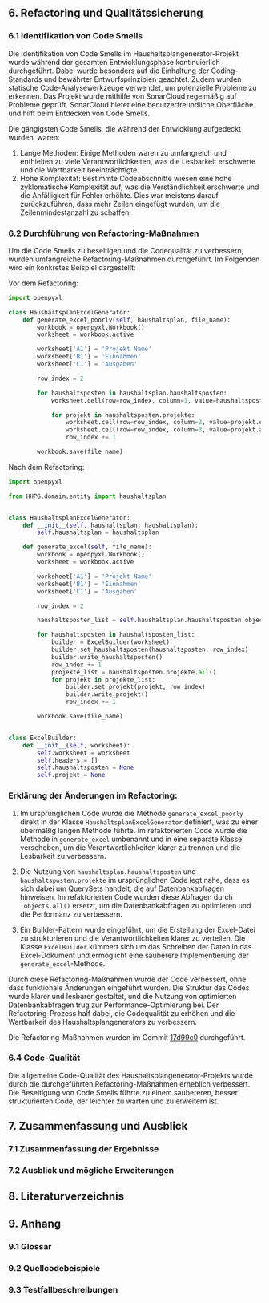 ## 6. Refactoring und Qualitätssicherung

### 6.1 Identifikation von Code Smells

Die Identifikation von Code Smells im Haushaltsplangenerator-Projekt wurde während der gesamten Entwicklungsphase kontinuierlich durchgeführt. Dabei wurde besonders auf die Einhaltung der Coding-Standards und bewährter Entwurfsprinzipien geachtet. Zudem wurden statische Code-Analysewerkzeuge verwendet, um potenzielle Probleme zu erkennen. Das Projekt wurde mithilfe von SonarCloud regelmäßig auf Probleme geprüft. SonarCloud bietet eine benutzerfreundliche Oberfläche und hilft beim Entdecken von Code Smells.

Die gängigsten Code Smells, die während der Entwicklung aufgedeckt wurden, waren:

1. Lange Methoden: Einige Methoden waren zu umfangreich und enthielten zu viele Verantwortlichkeiten, was die Lesbarkeit erschwerte und die Wartbarkeit beeinträchtigte.
2. Hohe Komplexität: Bestimmte Codeabschnitte wiesen eine hohe zyklomatische Komplexität auf, was die Verständlichkeit erschwerte und die Anfälligkeit für Fehler erhöhte. Dies war meistens darauf zurückzuführen, dass mehr Zeilen eingefügt wurden, um die Zeilenmindestanzahl zu schaffen.

### 6.2 Durchführung von Refactoring-Maßnahmen

Um die Code Smells zu beseitigen und die Codequalität zu verbessern, wurden umfangreiche Refactoring-Maßnahmen durchgeführt. Im Folgenden wird ein konkretes Beispiel dargestellt:

Vor dem Refactoring:
```python
import openpyxl

class HaushaltsplanExcelGenerator:
    def generate_excel_poorly(self, haushaltsplan, file_name):
        workbook = openpyxl.Workbook()
        worksheet = workbook.active

        worksheet['A1'] = 'Projekt Name'
        worksheet['B1'] = 'Einnahmen'
        worksheet['C1'] = 'Ausgaben'

        row_index = 2

        for haushaltsposten in haushaltsplan.haushaltsposten:
            worksheet.cell(row=row_index, column=1, value=haushaltsposten.name)

            for projekt in haushaltsposten.projekte:
                worksheet.cell(row=row_index, column=2, value=projekt.einnahmen)
                worksheet.cell(row=row_index, column=3, value=projekt.ausgaben)
                row_index += 1

        workbook.save(file_name)
```

Nach dem Refactoring:
```python
import openpyxl

from HHPG.domain.entity import haushaltsplan


class HaushaltsplanExcelGenerator:
    def __init__(self, haushaltsplan: haushaltsplan):
        self.haushaltsplan = haushaltsplan

    def generate_excel(self, file_name):
        workbook = openpyxl.Workbook()
        worksheet = workbook.active

        worksheet['A1'] = 'Projekt Name'
        worksheet['B1'] = 'Einnahmen'
        worksheet['C1'] = 'Ausgaben'

        row_index = 2

        haushaltsposten_list = self.haushaltsplan.haushaltsposten.objects.all()

        for haushaltsposten in haushaltsposten_list:
            builder = ExcelBuilder(worksheet)
            builder.set_haushaltsposten(haushaltsposten, row_index)
            builder.write_haushaltsposten()
            row_index += 1
            projekte_list = haushaltsposten.projekte.all()
            for projekt in projekte_list:
                builder.set_projekt(projekt, row_index)
                builder.write_projekt()
                row_index += 1

        workbook.save(file_name)


class ExcelBuilder:
    def __init__(self, worksheet):
        self.worksheet = worksheet
        self.headers = []
        self.haushaltsposten = None
        self.projekt = None
```

### Erklärung der Änderungen im Refactoring:

1. Im ursprünglichen Code wurde die Methode `generate_excel_poorly` direkt in der Klasse `HaushaltsplanExcelGenerator` definiert, was zu einer übermäßig langen Methode führte. Im refaktorierten Code wurde die Methode in `generate_excel` umbenannt und in eine separate Klasse verschoben, um die Verantwortlichkeiten klarer zu trennen und die Lesbarkeit zu verbessern.

2. Die Nutzung von `haushaltsplan.haushaltsposten` und `haushaltsposten.projekte` im ursprünglichen Code legt nahe, dass es sich dabei um QuerySets handelt, die auf Datenbankabfragen hinweisen. Im refaktorierten Code wurden diese Abfragen durch `.objects.all()` ersetzt, um die Datenbankabfragen zu optimieren und die Performanz zu verbessern.

3. Ein Builder-Pattern wurde eingeführt, um die Erstellung der Excel-Datei zu strukturieren und die Verantwortlichkeiten klarer zu verteilen. Die Klasse `ExcelBuilder` kümmert sich um das Schreiben der Daten in das Excel-Dokument und ermöglicht eine sauberere Implementierung der `generate_excel`-Methode.

Durch diese Refactoring-Maßnahmen wurde der Code verbessert, ohne dass funktionale Änderungen eingeführt wurden. Die Struktur des Codes wurde klarer und lesbarer gestaltet, und die Nutzung von optimierten Datenbankabfragen trug zur Performance-Optimierung bei. Der Refactoring-Prozess half dabei, die Codequalität zu erhöhen und die Wartbarkeit des Haushaltsplangenerators zu verbessern.

Die Refactoring-Maßnahmen wurden im Commit [17d99c0](https://github.com/Lukas-Hoernle/Advanced-Software-Engineering/commit/17d99c028741bbf41664ee435aa132f23b1dc510) durchgeführt.

### 6.4 Code-Qualität 

Die allgemeine Code-Qualität des Haushaltsplangenerator-Projekts wurde durch die durchgeführten Refactoring-Maßnahmen erheblich verbessert. Die Beseitigung von Code Smells führte zu einem saubereren, besser strukturierten Code, der leichter zu warten und zu erweitern ist.


## 7. Zusammenfassung und Ausblick
   ### 7.1 Zusammenfassung der Ergebnisse
   ### 7.2 Ausblick und mögliche Erweiterungen

## 8. Literaturverzeichnis

## 9. Anhang
   ### 9.1 Glossar
   ### 9.2 Quellcodebeispiele
   ### 9.3 Testfallbeschreibungen
